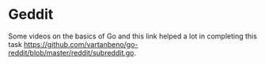 # Geddit

Some videos on the basics of Go and this link helped a lot in completing this task https://github.com/vartanbeno/go-reddit/blob/master/reddit/subreddit.go.
